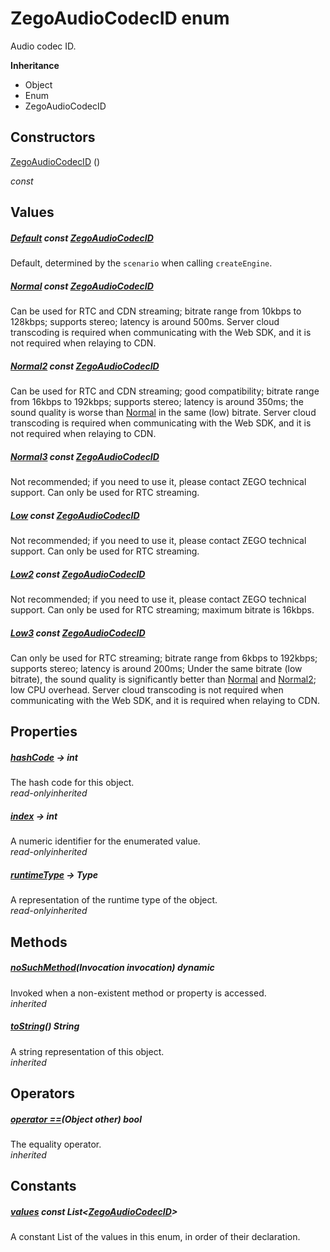 


# ZegoAudioCodecID enum







<p>Audio codec ID.</p>



**Inheritance**

- Object
- Enum
- ZegoAudioCodecID






## Constructors

[ZegoAudioCodecID](../zego_uikit_prebuilt_live_audio_room/ZegoAudioCodecID/ZegoAudioCodecID.md) ()

  _const_ 


## Values

##### [Default](../zego_uikit_prebuilt_live_audio_room/ZegoAudioCodecID.md) const [ZegoAudioCodecID](../zego_uikit_prebuilt_live_audio_room/ZegoAudioCodecID.md)



<p>Default, determined by the <code>scenario</code> when calling <code>createEngine</code>.</p>  




##### [Normal](../zego_uikit_prebuilt_live_audio_room/ZegoAudioCodecID.md) const [ZegoAudioCodecID](../zego_uikit_prebuilt_live_audio_room/ZegoAudioCodecID.md)



<p>Can be used for RTC and CDN streaming; bitrate range from 10kbps to 128kbps; supports stereo; latency is around 500ms. Server cloud transcoding is required when communicating with the Web SDK, and it is not required when relaying to CDN.</p>  




##### [Normal2](../zego_uikit_prebuilt_live_audio_room/ZegoAudioCodecID.md) const [ZegoAudioCodecID](../zego_uikit_prebuilt_live_audio_room/ZegoAudioCodecID.md)



<p>Can be used for RTC and CDN streaming; good compatibility; bitrate range from 16kbps to 192kbps; supports stereo; latency is around 350ms; the sound quality is worse than <a href="../zego_uikit_prebuilt_live_audio_room/ZegoAudioCodecID.md">Normal</a> in the same (low) bitrate. Server cloud transcoding is required when communicating with the Web SDK, and it is not required when relaying to CDN.</p>  




##### [Normal3](../zego_uikit_prebuilt_live_audio_room/ZegoAudioCodecID.md) const [ZegoAudioCodecID](../zego_uikit_prebuilt_live_audio_room/ZegoAudioCodecID.md)



<p>Not recommended; if you need to use it, please contact ZEGO technical support. Can only be used for RTC streaming.</p>  




##### [Low](../zego_uikit_prebuilt_live_audio_room/ZegoAudioCodecID.md) const [ZegoAudioCodecID](../zego_uikit_prebuilt_live_audio_room/ZegoAudioCodecID.md)



<p>Not recommended; if you need to use it, please contact ZEGO technical support. Can only be used for RTC streaming.</p>  




##### [Low2](../zego_uikit_prebuilt_live_audio_room/ZegoAudioCodecID.md) const [ZegoAudioCodecID](../zego_uikit_prebuilt_live_audio_room/ZegoAudioCodecID.md)



<p>Not recommended; if you need to use it, please contact ZEGO technical support. Can only be used for RTC streaming; maximum bitrate is 16kbps.</p>  




##### [Low3](../zego_uikit_prebuilt_live_audio_room/ZegoAudioCodecID.md) const [ZegoAudioCodecID](../zego_uikit_prebuilt_live_audio_room/ZegoAudioCodecID.md)



<p>Can only be used for RTC streaming; bitrate range from 6kbps to 192kbps; supports stereo; latency is around 200ms; Under the same bitrate (low bitrate), the sound quality is significantly better than <a href="../zego_uikit_prebuilt_live_audio_room/ZegoAudioCodecID.md">Normal</a> and <a href="../zego_uikit_prebuilt_live_audio_room/ZegoAudioCodecID.md">Normal2</a>; low CPU overhead. Server cloud transcoding is not required when communicating with the Web SDK, and it is required when relaying to CDN.</p>  





## Properties

##### [hashCode](../zego_uikit_prebuilt_live_audio_room/ZegoAudioCodecID/hashCode.md) &#8594; int



The hash code for this object.  
_<span class="feature">read-only</span><span class="feature">inherited</span>_



##### [index](../zego_uikit_prebuilt_live_audio_room/ZegoAudioCodecID/index.md) &#8594; int



A numeric identifier for the enumerated value.  
_<span class="feature">read-only</span><span class="feature">inherited</span>_



##### [runtimeType](../zego_uikit_prebuilt_live_audio_room/ZegoAudioCodecID/runtimeType.md) &#8594; Type



A representation of the runtime type of the object.  
_<span class="feature">read-only</span><span class="feature">inherited</span>_





## Methods

##### [noSuchMethod](../zego_uikit_prebuilt_live_audio_room/ZegoAudioCodecID/noSuchMethod.md)(Invocation invocation) dynamic



Invoked when a non-existent method or property is accessed.  
_<span class="feature">inherited</span>_



##### [toString](../zego_uikit_prebuilt_live_audio_room/ZegoAudioCodecID/toString.md)() String



A string representation of this object.  
_<span class="feature">inherited</span>_





## Operators

##### [operator ==](../zego_uikit_prebuilt_live_audio_room/ZegoAudioCodecID/operator_equals.md)(Object other) bool



The equality operator.  
_<span class="feature">inherited</span>_










## Constants

##### [values](../zego_uikit_prebuilt_live_audio_room/ZegoAudioCodecID/values-constant.md) const List&lt;[ZegoAudioCodecID](../zego_uikit_prebuilt_live_audio_room/ZegoAudioCodecID.md)>



A constant List of the values in this enum, in order of their declaration.  









